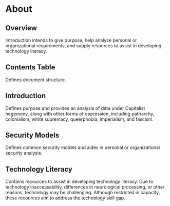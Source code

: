 # About
## Overview
Introduction intends to give purpose, help analyze personal or organizational requirements, and supply resources to assist in developing technology literacy. 
## Contents Table
Defines document structure.
## Introduction
Defines purpose and provides an analysis of data under Capitalist hegemony, along with other forms of oppression, including patriarchy, colonialism, white supremacy, queerphobia, imperialism, and fascism.
## Security Models
Defines common security models and aides in personal or organizational security analysis.
## Technology Literacy
Contains recources to assist in developing technology literacy. Due to technology inaccessability, differences in neurological processing, or other reasons, technology may be challenging. Although restricted in capacity, these recources aim to address the technology skill gap.
